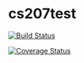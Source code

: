 # cs207test
[![Build Status](https://travis-ci.org/tyler-yoo94/cs207test.svg?branch=master)](https://travis-ci.org/tyler-yoo94/cs207test.svg?branch=master)

[![Coverage Status](https://codecov.io/gh/tyler-yoo94/cs207test/branch/master/graph/badge.svg)](https://codecov.io/gh/tyler-yoo94/cs207test)
